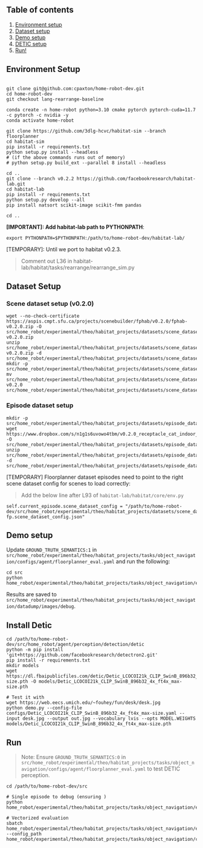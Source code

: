 ## Table of contents
   1. [Environment setup](#environment-setup)
   2. [Dataset setup](#dataset-setup)
   3. [Demo setup](#demo-setup)
   4. [DETIC setup](#install-detic)
   5. [Run!](#run)

## Environment Setup

```

git clone git@github.com:cpaxton/home-robot-dev.git
cd home-robot-dev
git checkout lang-rearrange-baseline

conda create -n home-robot python=3.10 cmake pytorch pytorch-cuda=11.7 -c pytorch -c nvidia -y
conda activate home-robot

git clone https://github.com/3dlg-hcvc/habitat-sim --branch floorplanner
cd habitat-sim
pip install -r requirements.txt
python setup.py install --headless
# (if the above commands runs out of memory) 
# python setup.py build_ext --parallel 8 install --headless

cd ..
git clone --branch v0.2.2 https://github.com/facebookresearch/habitat-lab.git
cd habitat-lab 
pip install -r requirements.txt
python setup.py develop --all
pip install natsort scikit-image scikit-fmm pandas

cd ..
```

**[IMPORTANT]: Add habitat-lab path to PYTHONPATH**:

```
export PYTHONPATH=$PYTHONPATH:/path/to/home-robot-dev/habitat-lab/
```

[TEMPORARY]: Until we port to habitat v0.2.3.

> Comment out L36 in habitat-lab/habitat/tasks/rearrange/rearrange_sim.py

## Dataset Setup

### Scene dataset setup (v0.2.0)

```
wget --no-check-certificate https://aspis.cmpt.sfu.ca/projects/scenebuilder/fphab/v0.2.0/fphab-v0.2.0.zip -O src/home_robot/experimental/theo/habitat_projects/datasets/scene_datasets/fphab-v0.2.0.zip
unzip src/home_robot/experimental/theo/habitat_projects/datasets/scene_datasets/fphab-v0.2.0.zip -d src/home_robot/experimental/theo/habitat_projects/datasets/scene_datasets/
mkdir -p src/home_robot/experimental/theo/habitat_projects/datasets/scene_datasets/floorplanner
mv src/home_robot/experimental/theo/habitat_projects/datasets/scene_datasets/fphab-v0.2.0 src/home_robot/experimental/theo/habitat_projects/datasets/scene_datasets/floorplanner/v0.2.0
```


### Episode dataset setup

```
mkdir -p src/home_robot/experimental/theo/habitat_projects/datasets/episode_datasets/floorplanner/indoor_only/
wget https://www.dropbox.com/s/n1g1s6uvowo4tbm/v0.2.0_receptacle_cat_indoor_only_val.zip -O src/home_robot/experimental/theo/habitat_projects/datasets/episode_datasets/floorplanner/indoor_only/v0.2.0_receptacle_cat_indoor_only_val.zip
unzip src/home_robot/experimental/theo/habitat_projects/datasets/episode_datasets/floorplanner/indoor_only/v0.2.0_receptacle_cat_indoor_only_val.zip -d src/home_robot/experimental/theo/habitat_projects/datasets/episode_datasets/floorplanner/indoor_only/
```

[TEMPORARY] Floorplanner dataset episodes need to point to the right scene dataset config for scenes to load correctly:

> Add the below line after L93 of `habitat-lab/habitat/core/env.py`

```
self.current_episode.scene_dataset_config = "/path/to/home-robot-dev/src/home_robot/experimental/theo/habitat_projects/datasets/scene_datasets/floorplanner/v0.2.0/hab-fp.scene_dataset_config.json"
```


## Demo setup

Update `GROUND_TRUTH_SEMANTICS:1` in `src/home_robot/experimental/theo/habitat_projects/tasks/object_navigation/configs/agent/floorplanner_eval.yaml` and run the following:

```
cd src
python home_robot/experimental/theo/habitat_projects/tasks/object_navigation/eval_scripts/eval_specific_episode.py
```

Results are saved to `src/home_robot/experimental/theo/habitat_projects/tasks/object_navigation/datadump/images/debug`.

## Install Detic
```
cd /path/to/home-robot-dev/src/home_robot/agent/perception/detection/detic
python -m pip install 'git+https://github.com/facebookresearch/detectron2.git'
pip install -r requirements.txt
mkdir models
wget https://dl.fbaipublicfiles.com/detic/Detic_LCOCOI21k_CLIP_SwinB_896b32_4x_ft4x_max-size.pth -O models/Detic_LCOCOI21k_CLIP_SwinB_896b32_4x_ft4x_max-size.pth

# Test it with
wget https://web.eecs.umich.edu/~fouhey/fun/desk/desk.jpg
python demo.py --config-file configs/Detic_LCOCOI21k_CLIP_SwinB_896b32_4x_ft4x_max-size.yaml --input desk.jpg --output out.jpg --vocabulary lvis --opts MODEL.WEIGHTS models/Detic_LCOCOI21k_CLIP_SwinB_896b32_4x_ft4x_max-size.pth
```

## Run

> Note: Ensure `GROUND_TRUTH_SEMANTICS:0` in `src/home_robot/experimental/theo/habitat_projects/tasks/object_navigation/configs/agent/floorplanner_eval.yaml` to test DETIC perception.

```
cd /path/to/home-robot-dev/src

# Single episode to debug (ensuring )
python home_robot/experimental/theo/habitat_projects/tasks/object_navigation/eval_scripts/eval_specific_episode.py

# Vectorized evaluation
sbatch home_robot/experimental/theo/habitat_projects/tasks/object_navigation/eval_scripts/eval_vectorized.sh --config_path home_robot/experimental/theo/habitat_projects/tasks/object_navigation/configs/agent/floorplanner_eval.yaml
```
